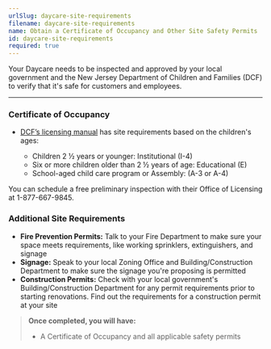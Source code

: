 ```yaml
---
urlSlug: daycare-site-requirements
filename: daycare-site-requirements
name: Obtain a Certificate of Occupancy and Other Site Safety Permits
id: daycare-site-requirements
required: true
---
```

Your Daycare needs to be inspected and approved by your local government and the New Jersey Department of Children and Families (DCF) to verify that it's safe for customers and employees.

- - -

### Certificate of Occupancy

* [DCF’s licensing manual](https://www.nj.gov/dcf/providers/licensing/Understanding.Licensing.Packet.pdf) has site requirements based on the children's ages:  

  * Children 2 ½ years or younger: Institutional (I-4)  
  * Six or more children older than 2 ½ years of age: Educational (E)  
  * School-aged child care program or Assembly: (A-3 or A-4) 

[](https://www.nj.gov/dcf/providers/licensing/Understanding.Licensing.Packet.pdf)You can schedule a free preliminary inspection with their Office of Licensing at 1-877-667-9845.

### Additional Site Requirements

* **Fire Prevention Permits:** Talk to your Fire Department to make sure your space meets requirements, like working sprinklers, extinguishers, and signage
* **Signage:** Speak to your local Zoning Office and Building/Construction Department to make sure the signage you're proposing is permitted
* **Construction Permits:** Check with your local government's Building/Construction Department for any permit requirements prior to starting renovations. Find out the requirements for a construction permit at your site

> **Once completed, you will have:**
>
> * A Certificate of Occupancy and all applicable safety permits